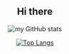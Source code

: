 <div align="center">
  <h2>
    Hi there
  </h2>
  <div>
    
![my GitHub stats](https://github-readme-stats.vercel.app/api?username=alivarastepour&count_private=true&show_icons=true&theme=highcontrast)
    
  </div>
  <div>

[![Top Langs](https://github-readme-stats.vercel.app/api/top-langs/?username=alivarastepour&count_private=true&langs_count=3&theme=highcontrast)](https://github.com/anuraghazra/github-readme-stats)
      
  </div>  
</div>

